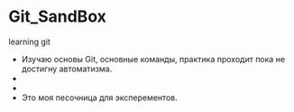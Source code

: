 # Git_SandBox
learning git

* Изучаю основы Git, основные команды, практика проходит пока не достигну автоматизма.
* 
*
* Это моя песочница для эксперементов. 
